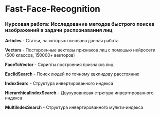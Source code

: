 # Fast-Face-Recognition

### Курсовая работа: Исследование методов быстрого поиска изображений в задачи распознавания лиц 

**Articles** - Статьи, на которых основана данная работа

**Vectors** - Постороенные векторы признаков лиц с помошью нейросети (500 классов, 150000+ векторов) 

**FaceToVector** - Скрипты построения признаков лиц

**EuclidSearch** - Поиск людей по точному евклидову расстоянию  

**IndexSearc** - Структура инвертированного индекса 

**HierarchicalIndexSearch** - Двухуровневая стрктура инвертированного индекса 

**MultiIndexSearch** - Структура инвертированного мульти-индекса
